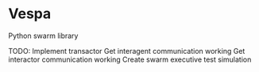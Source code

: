 # Vespa

Python swarm library


 TODO: 
 Implement transactor
 Get interagent communication working
 Get interactor communication working
 Create swarm executive
 test simulation